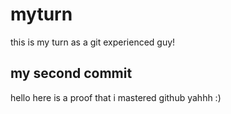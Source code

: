 # myturn
this is my turn as a git experienced guy!

## my second commit
hello here is a proof that i mastered github yahhh :)